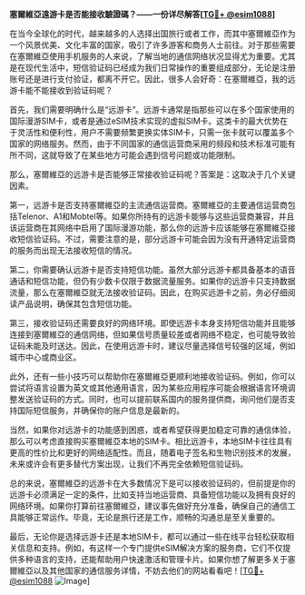 **塞爾維亞遠游卡是否能接收驗證碼？——一份详尽解答[[TG💪+ @esim1088](https://t.me/s/esim1088)]**

在当今全球化的时代，越来越多的人选择出国旅行或者工作，而其中塞爾維亞作为一个风景优美、文化丰富的国家，吸引了许多游客和商务人士前往。对于那些需要在塞爾維亞使用手机服务的人来说，了解当地的通信网络状况显得尤为重要。尤其是在现代生活中，短信验证码已经成为我们日常操作的重要组成部分，无论是注册账号还是进行支付验证，都离不开它。因此，很多人会好奇：在塞爾維亞，我的远游卡能不能接收到验证码呢？

首先，我们需要明确什么是“远游卡”。远游卡通常是指那些可以在多个国家使用的国际漫游SIM卡，或者是通过eSIM技术实现的虚拟SIM卡。这类卡的最大优势在于灵活性和便利性，用户不需要频繁更换实体SIM卡，只需一张卡就可以覆盖多个国家的网络服务。然而，由于不同国家的通信运营商采用的频段和技术标准可能有所不同，这就导致了在某些地方可能会遇到信号问题或功能限制。

那么，塞爾維亞的远游卡是否能够正常接收验证码呢？答案是：这取决于几个关键因素。

第一，远游卡是否支持塞爾維亞的主流通信运营商。塞爾維亞的主要通信运营商包括Telenor、A1和Mobtel等。如果你所持有的远游卡能够与这些运营商兼容，并且该运营商在其网络中启用了国际漫游功能，那么你的远游卡应该能够在塞爾維亞接收短信验证码。不过，需要注意的是，部分远游卡可能会因为没有开通特定运营商的服务而出现无法接收短信的情况。

第二，你需要确认远游卡是否支持短信功能。虽然大部分远游卡都具备基本的语音通话和短信功能，但仍有少数卡仅限于数据流量服务。如果你的远游卡只支持数据流量，那么在塞爾維亞就无法接收验证码。因此，在购买远游卡之前，务必仔细阅读产品说明，确保其包含短信功能。

第三，接收验证码还需要良好的网络环境。即使远游卡本身支持短信功能并且能够连接到塞爾維亞的通信网络，但如果信号质量较差或者网络不稳定，也可能导致验证码未能及时送达。因此，在使用远游卡时，建议尽量选择信号较强的区域，例如城市中心或商业区。

此外，还有一些小技巧可以帮助你在塞爾維亞更顺利地接收验证码。例如，你可以尝试将语言设置为英文或其他通用语言，因为某些应用程序可能会根据语言环境调整发送验证码的方式。同时，也可以提前联系国内的服务提供商，询问他们是否支持国际短信服务，并确保你的账户信息是最新的。

当然，如果你对远游卡的功能感到困惑，或者希望获得更加稳定可靠的通信体验，那么可以考虑直接购买塞爾維亞本地的SIM卡。相比远游卡，本地SIM卡往往具有更高的性价比和更好的网络适配性。而且，随着电子签名和生物识别技术的发展，未来或许会有更多替代方案出现，让我们不再完全依赖短信验证码。

总的来说，塞爾維亞的远游卡在大多数情况下是可以接收验证码的，但前提是你的远游卡必须满足一定的条件，比如支持当地运营商、具备短信功能以及拥有良好的网络环境。如果你打算前往塞爾維亞，建议事先做好充分准备，确保自己的通信工具能够正常运作。毕竟，无论是旅行还是工作，顺畅的沟通总是至关重要的。

最后，无论你是选择远游卡还是本地SIM卡，都可以通过一些在线平台轻松获取相关信息和支持。例如，有这样一个专门提供eSIM解决方案的服务商，它们不仅提供多种语言的支持，还能帮助用户快速激活和管理卡片。如果你想了解更多关于塞爾維亞以及其他国家的通信服务详情，不妨去他们的网站看看吧！[[TG💪+ @esim1088](https://t.me/s/esim1088) ![Image](https://i.postimg.cc/4NQfJmqS/Snipaste-2025-05-13-00-14-12.png)]